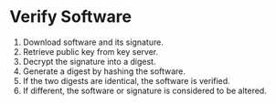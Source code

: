 # Verify Software

1.  Download software and its signature.
2.  Retrieve public key from key server.
3.  Decrypt the signature into a digest.
4.  Generate a digest by hashing the software.
5.  If the two digests are identical, the software is verified.
6.  If different, the software or signature is considered to be altered.
